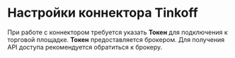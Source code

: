 # Настройки коннектора Tinkoff

При работе с коннектором требуется указать **Токен** для подключения к торговой площадке. **Токен** предоставляется брокером. Для получения API доступа рекомендуется обратиться к брокеру.
